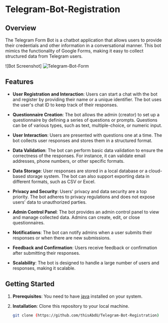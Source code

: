 # Telegram-Bot-Registration

## Overview

The Telegram Form Bot is a chatbot application that allows users to provide their credentials and other information in a conversational manner. This bot mimics the functionality of Google Forms, making it easy to collect structured data from Telegram users.

![Bot Screenshot] ![Telegram-Bot-Form](https://github.com/thisAbdU/Telegram-Bot-Registration/assets/141608846/e4a0ac08-6335-4f60-b440-9069401babaf)


## Features

- **User Registration and Interaction**: Users can start a chat with the bot and register by providing their name or a unique identifier. The bot uses the user's chat ID to keep track of their responses.

- **Questionnaire Creation**: The bot allows the admin (creator) to set up a questionnaire by defining a series of questions or prompts. Questions can be of various types, such as text, multiple-choice, or numeric input.

- **User Interaction**: Users are presented with questions one at a time. The bot collects user responses and stores them in a structured format.

- **Data Validation**: The bot can perform basic data validation to ensure the correctness of the responses. For instance, it can validate email addresses, phone numbers, or other specific formats.

- **Data Storage**: User responses are stored in a local database or a cloud-based storage system. The bot can also support exporting data in different formats, such as CSV or Excel.

- **Privacy and Security**: Users' privacy and data security are a top priority. The bot adheres to privacy regulations and does not expose users' data to unauthorized parties.

- **Admin Control Panel**: The bot provides an admin control panel to view and manage collected data. Admins can create, edit, or close questionnaires.

- **Notifications**: The bot can notify admins when a user submits their responses or when there are new submissions.

- **Feedback and Confirmation**: Users receive feedback or confirmation after submitting their responses.

- **Scalability**: The bot is designed to handle a large number of users and responses, making it scalable.

## Getting Started

1. **Prerequisites**: You need to have [java](https://www.java.com/) installed on your system.

2. **Installation**: Clone this repository to your local machine.

   ```bash
   git clone (https://github.com/thisAbdU/Telegram-Bot-Registration)
